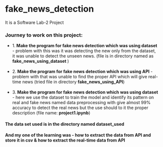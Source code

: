 # fake_news_detection
It is a Software Lab-2 Project


### Journey to work on this project:

<ul>
    <li>1.<b> Make the program for fake news detection which was using dataset</b> - problem with this was it was detecting the new only from the dataset, it was unable to detect the unseen news. (file is in directory named as <b>fake_news_using_dataset   </b>)</li><br>
    <li>2.<b> Make the program for fake news detection which was using API</b> - problem with that was unable to find the proper API which will give real-time news (tried file in directory <b>fake_news_using_API</b>)</li><br>
    <li>3.<b> Make the program for fake news detection which was using dataset</b> - here we use the dataset to train the model and identify its pattern on real and fake news named data preprocessing with give almost 99% accuracy to detect the real news but the use should to it the proper description (file name: <b>project1.ipynb</b>)</li>
</ul>

#### The data set used is in the directory named dataset_used
#### And my one of the learning was - how to extract the data from API and store it in csv & how to extract the real-time data from API